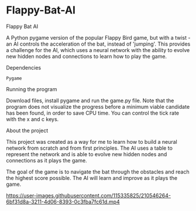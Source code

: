# Flappy-Bat-AI
Flappy Bat AI

A Python pygame version of the popular Flappy Bird game, but with a twist - an AI controls the acceleration of the bat, instead of 'jumping'. This provides a challenge for the AI, which uses a neural network with the ability to evolve new hidden nodes and connections to learn how to play the game.

Dependencies

    Pygame

Running the program

Download files, install pygame and run the game.py file. Note that the program does not visualize the progress before a minimum viable candidate has been found, in order to save CPU time. You can control the tick rate with the x and c keys.

About the project

This project was created as a way for me to learn how to build a neural network from scratch and from first principles. The AI uses a table to represent the network and is able to evolve new hidden nodes and connections as it plays the game.

The goal of the game is to navigate the bat through the obstacles and reach the highest score possible. The AI will learn and improve as it plays the game.



https://user-images.githubusercontent.com/115335825/210546264-6bf31d8a-3211-4d06-8393-0c3fba7fc61d.mp4

